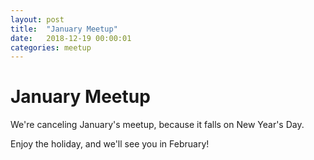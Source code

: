 ```yaml
---
layout: post
title:  "January Meetup"
date:   2018-12-19 00:00:01
categories: meetup
---
```


# January Meetup

We're canceling January's meetup, because it falls on New Year's Day.

Enjoy the holiday, and we'll see you in February!
